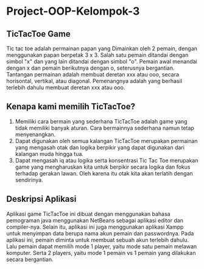 # Project-OOP-Kelompok-3

## TicTacToe Game
Tic tac toe adalah permainan papan yang Dimainkan oleh 2 pemain, dengan menggunakan papan berpetak 3 x 3. 
Salah satu pemain ditandai dengan simbol "x" dan yang lain ditandai dengan simbol "o". Pemain awal menandai dengan x dan pemain berikutnya dengan o, seterusnya bergantian. Tantangan permainan adalah membuat deretan xxx atau ooo, secara horisontal, vertikal, atau diagonal. Pemenangnya adalah yang berhasil terlebih dahulu membuat deretan xxx atau ooo.

## Kenapa kami memilih TicTacToe? <br>
1. Memiliki cara bermain yang sederhana
TicTacToe adalah game yang tidak memiliki banyak aturan. Cara bermainnya sederhana namun tetap menyenangkan.
2. Dapat digunakan oleh semua kalangan
TicTacToe merupakan permainan yang mengasah otak dan logika berpikir yang dapat digunakan dari kalangan muda hingga tua.
3. Dapat mengasah iq atau logika serta konsentrasi
Tic Tac Toe merupakan game yang mengharuskan kita untuk berpikir secara logika dan fokus terhadap gerakan lawan. Oleh karena itu otak kita akan terlatih dengan sendirinya.

## Deskripsi Aplikasi
Aplikasi game TicTacToe ini dibuat dengan menggunakan bahasa pemograman java menggunakan NetBeans sebagai aplikasi editor dan compiler-nya. Selain itu, aplikasi ini juga menggunakan aplikasi Xampp untuk menyimpan data berupa nama akun pemain dan passwordnya. 
Pada aplikasi ini, pemain diminta untuk membuat sebuah akun terlebih dahulu. Lalu pemain dapat memilih mode 1 player, yaitu mode satu pemain melawan komputer. Serta 2 players, yaitu mode 1 pemain vs 1 pemain yang dilakukan secara bergantian.
